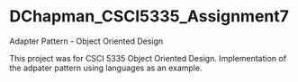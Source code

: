 # DChapman_CSCI5335_Assignment7
Adapter Pattern - Object Oriented Design

This project was for CSCI 5335 Object Oriented Design.  Implementation of the adpater pattern using languages as an example.
